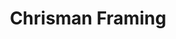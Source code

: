 ---
title: "Chrisman Framing"
url: /portland/chrisman-framing-southeast-13th-avenue/
shop: Rahmen
---